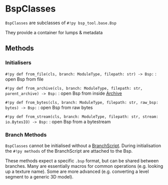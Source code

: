 # BspClasses

`BspClasses` are subclasses of `#!py bsp_tool.base.Bsp`

They provide a container for lumps & metadata



## Methods
### Initialisers
`#!py def from_file(cls, branch: ModuleType, filepath: str) -> Bsp:`
:   open Bsp from file

`#!py def from_archive(cls, branch: ModuleType, filepath: str, parent_archive) -> Bsp:`
:   open Bsp from inside [Archive](archive_classes.md)

`#!py def from_bytes(cls, branch: ModuleType, filepath: str, raw_bsp: bytes) -> Bsp:`
:   open Bsp from raw bytes

`#!py def from_stream(cls, branch: ModuleType, filepath: str, stream: io.BytesIO) -> Bsp:`
:   open Bsp from a bytestream

<!-- TODO: uncomment when it's actually a feature
### General Utilities
`#!py def save(self):`
:   save edits made to Bsp
    writes to `Bsp.folder`/`Bsp.filename`

`#!py def save_as(self, filename: str):`
:   same as `#!py .save()`, but writes to `#!py filename`
-->

### Branch Methods
`BspClasses` cannot be initialised without a [BranchScript](branch_script.md).
During initialisation the `#!py methods` of the BranchScript are attached to the Bsp.

These methods expect a specific `.bsp` format, but can be shared between branches.
Many are essentially macros for common operations (e.g. looking up a texture name).
Some are more advanced (e.g. converting a level segment to a generic 3D model).
